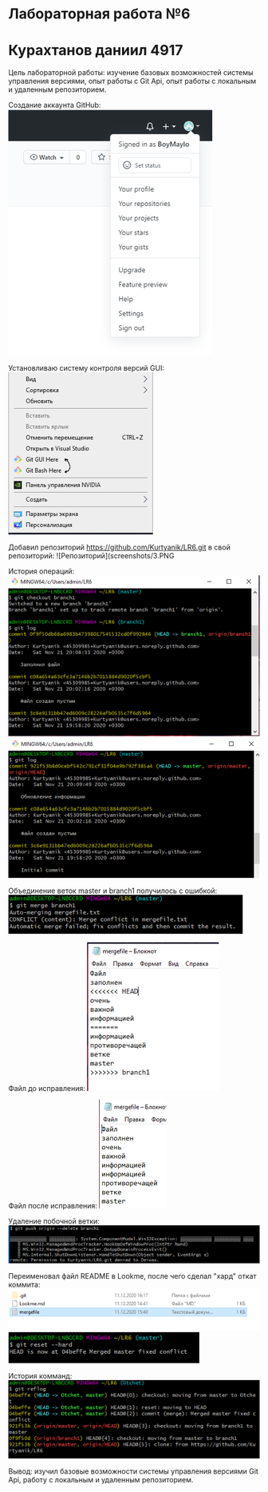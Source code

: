# Лабораторная работа №6
# Курахтанов даниил 4917

Цель лабораторной работы: изучение базовых возможностей системы управления версиями, опыт работы с Git Api, опыт работы с локальным и удаленным репозиторием.

Создание аккаунта GitHub:
![Создал аккаунт на GitHub](screenshots/1.png)

Установливаю систему контроля версий GUI:
![GIT GUI](screenshots/2.png)

Добавил репозиторий https://github.com/Kurtyanik/LR6.git в свой репозиторий:
![Репозиторий](screenshots/3.PNG

История операций:
![Ветка мастер](screenshots/4.PNG)
![Вторая ветка](screenshots/5.PNG)

Объединение веток master и branch1 получилось с ошибкой:
![Ошибка](screenshots/6.PNG)

Файл до исправления:
![Файл](screenshots/7.PNG)

Файл после исправления:
![После исправления](screenshots/8.PNG)

Удаление побочной ветки:
![Удаление побочной ветки](screenshots/9.PNG)

Переименовал файл README в Lookme, после чего сделал "хард" откат коммита:
![Переимнование](screenshots/10.PNG)
![Хардоткат](screenshots/11.PNG)

История комманд:
![Логи](screenshots/12.PNG)

Вывод: изучил базовые возможности системы управления версиями Git Api, работу с локальным и удаленным репозиторием. 

